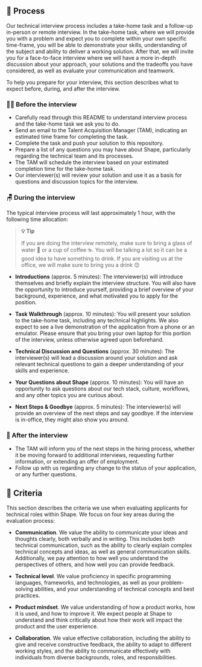 ## 🎡 Process

Our technical interview process includes a take-home task and a follow-up in-person or remote interview. In the take-home task, where we will provide you with a problem and expect you to complete within your own specific time-frame, you will be able to demonstrate your skills, understanding of the subject and ability to deliver a working solution. After that, we will invite you for a face-to-face interview where we will have a more in-depth discussion about your approach, your solutions and the tradeoffs you have considered, as well as evaluate your communication and teamwork.

To help you prepare for your interview, this section describes what to expect before, during, and after the interview.

### 🧘‍♀ Before the interview

- Carefully read through this README to understand interview process and the take-home task we ask you to do.
- Send an email to the Talent Acquisition Manager (TAM), indicating an estimated time frame for completing the task.
- Complete the task and push your solution to this repository.
- Prepare a list of any questions you may have about Shape, particularly regarding the technical team and its processes.
- The TAM will schedule the interview based on your estimated completion time for the take-home task.
- Our interviewer(s) will review your solution and use it as a basis for questions and discussion topics for the interview.

### 🪑 During the interview

The typical interview process will last approximately 1 hour, with the following time allocation:

> **💡 Tip**
> 
> If you are doing the interview remotely, make sure to bring a glass of water 🚰 or a cup of coffee ☕️. You will be talking a lot so it can be a good idea to have something to drink. If you are visiting us at the office, we will make sure to bring you a drink 😊

- **Introductions** (approx. 5 minutes): The interviewer(s) will introduce themselves and briefly explain the interview structure. You will also have the opportunity to introduce yourself, providing a brief overview of your background, experience, and what motivated you to apply for the position.

- **Task Walkthrough** (approx. 10 minutes): You will present your solution to the take-home task, including any technical highlights. We also expect to see a live demonstration of the application from a phone or an emulator. Please ensure that you bring your own laptop for this portion of the interview, unless otherwise agreed upon beforehand.

- **Technical Discussion and Questions** (approx. 30 minutes): The interviewer(s) will lead a discussion around your solution and ask relevant technical questions to gain a deeper understanding of your skills and experience.

- **Your Questions about Shape** (approx. 10 minutes): You will have an opportunity to ask questions about our tech stack, culture, workflows, and any other topics you are curious about.

- **Next Steps & Goodbye** (approx. 5 minutes): The interviewer(s) will provide an overview of the next steps and say goodbye. If the interview is in-office, they might also show you around.

### 🌈 After the interview

- The TAM will inform you of the next steps in the hiring process, whether it be moving forward to additional interviews, requesting further information, or extending an offer of employment.
- Follow up with us regarding any change to the status of your application, or any further questions.

## 🧩 Criteria

This section describes the criteria we use when evaluating applicants for technical roles within Shape. We focus on four key areas during the evaluation process:

- **Communication**. We value the ability to communicate your ideas and thoughts clearly, both verbally and in writing. This includes both technical communication, such as the ability to clearly explain complex technical concepts and ideas, as well as general communication skills. Additionally, we pay attention to how well you understand the perspectives of others, and how well you can provide feedback.

- **Technical level**. We value proficiency in specific programming languages, frameworks, and technologies, as well as your problem-solving abilities, and your understanding of technical concepts and best practices.

- **Product mindset**. We value understanding of how a product works, how it is used, and how to improve it. We expect people at Shape to understand and think critically about how their work will impact the product and the user experience.

- **Collaboration**. We value effective collaboration, including the ability to give and receive constructive feedback, the ability to adapt to different working styles, and the ability to communicate effectively with individuals from diverse backgrounds, roles, and responsibilities.
